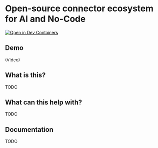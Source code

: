 # Open-source connector ecosystem for AI and No-Code

[![Open in Dev Containers](https://img.shields.io/static/v1?label=Dev%20Containers&message=Open&color=blue&logo=visualstudiocode)](https://vscode.dev/redirect?url=vscode://ms-vscode-remote.remote-containers/cloneInVolume?url=https://github.com/connery-io/connery)

## Demo

(Video)

## What is this?

TODO

## What can this help with?

TODO

## Documentation

TODO
